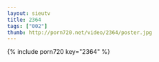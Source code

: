 ```yaml
--- 
layout: sieutv
title: 2364
tags: ["002"]
thumb: http://porn720.net/video/2364/poster.jpg
---
```

{% include porn720 key="2364" %} 
